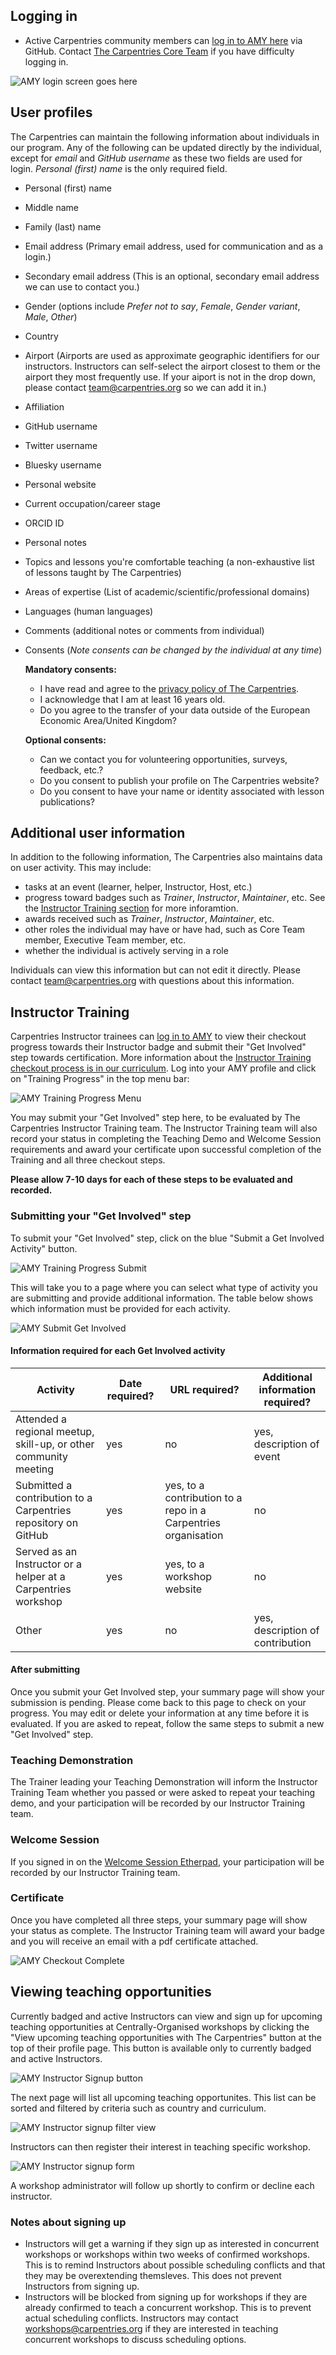 ## Logging in

* Active Carpentries community members can [log in to AMY here](https://amy.carpentries.org) via GitHub.  Contact [The Carpentries Core Team](mailto:team@carpentries.org) if you have difficulty logging in.

![AMY login screen goes here](images/amy_login_screen.png)


## User profiles

The Carpentries can maintain the following information about individuals in our program. Any of the following can be updated directly by the individual, except for *email* and *GitHub username* as these two fields are used for login.  *Personal (first) name* is the only required field.

* Personal (first) name
* Middle name
* Family (last) name
* Email address (Primary email address, used for communication and as a login.)
* Secondary email address (This is an optional, secondary email address we can use to contact you.)
* Gender (options include *Prefer not to say*, *Female*, *Gender variant*, *Male*, *Other*)
* Country
* Airport (Airports are used as approximate geographic identifiers for our instructors. Instructors can self-select the airport closest to them or the airport they most frequently use. If your aiport is not in the drop down, please contact <team@carpentries.org> so we can add it in.)
* Affiliation
* GitHub username
* Twitter username
* Bluesky username
* Personal website
* Current occupation/career stage
* ORCID ID
* Personal notes
* Topics and lessons you're comfortable teaching (a non-exhaustive list of lessons taught by The Carpentries)
* Areas of expertise  (List of academic/scientific/professional domains)
* Languages (human languages)
* Comments (additional notes or comments from individual)
* Consents (*Note consents can be changed by the individual at any time*)

    **Mandatory consents:**

    * I have read and agree to the [privacy policy of The Carpentries](https://docs.carpentries.org/policies/privacy.html).
    * I acknowledge that I am at least 16 years old.
    * Do you agree to the transfer of your data outside of the European Economic Area/United Kingdom?

    **Optional consents:**

    * Can we contact you for volunteering opportunities, surveys, feedback, etc.?
    * Do you consent to publish your profile on The Carpentries website?
    * Do you consent to have your name or identity associated with lesson publications?



## Additional user information

In addition to the following information, The Carpentries also maintains data on user activity.  This may include:

* tasks at an event (learner, helper, Instructor, Host, etc.)
* progress toward badges such as *Trainer*, *Instructor*, *Maintainer*, etc. See the [Instructor Training section](#instructor-training) for more inforamtion.
* awards received such as *Trainer*, *Instructor*, *Maintainer*, etc.
* other roles the individual may have or have had, such as Core Team member, Executive Team member, etc.
* whether the individual is actively serving in a role

Individuals can view this information but can not edit it directly.  Please contact <team@carpentries.org> with questions about this information.

## Instructor Training

Carpentries Instructor trainees can [log in to AMY](#logging-in) to view their checkout progress towards their Instructor badge and submit their "Get Involved" step towards certification.  More information about the [Instructor Training checkout process is in our curriculum](https://carpentries.github.io/instructor-training/checkout.html).  Log into your AMY profile and click on "Training Progress" in the top menu bar:

![AMY Training Progress Menu](images/training_progress_menu.png)

You may submit your "Get Involved" step here, to be evaluated by The Carpentries Instructor Training team.  The Instructor Training team will also record your status in completing the Teaching Demo and Welcome Session requirements and award your certificate upon successful completion of the Training and all three checkout steps.

**Please allow 7-10 days for each of these steps to be evaluated and recorded.**

### Submitting your "Get Involved" step

To submit your "Get Involved" step, click on the blue "Submit a Get Involved Activity" button.

![AMY Training Progress Submit](images/training_progress_submit.png)

This will take you to a page where you can select what type of activity you are submitting and provide additional information. The table below shows which information must be provided for each activity.

![AMY Submit Get Involved](images/get_involved_submit.png)

#### Information required for each Get Involved activity

| Activity | Date required? | URL required? | Additional information required? |
| --- | --- | --- | --- |
| Attended a regional meetup, skill-up, or other community meeting | yes | no | yes, description of event |
| Submitted a contribution to a Carpentries repository on GitHub | yes | yes, to a contribution to a repo in a Carpentries organisation | no |
| Served as an Instructor or a helper at a Carpentries workshop | yes | yes, to a workshop website | no |
| Other | yes | no | yes, description of contribution |

#### After submitting

Once you submit your Get Involved step, your summary page will show your submission is pending.  Please come back to this page to check on your progress. You may edit or delete your information at any time before it is evaluated.  If you are asked to repeat, follow the same steps to submit a new "Get Involved" step.

### Teaching Demonstration

The Trainer leading your Teaching Demonstration will inform the Instructor Training Team whether you passed or were asked to repeat your teaching demo, and your participation will be recorded by our Instructor Training team.

### Welcome Session

If you signed in on the [Welcome Session Etherpad](https://pad.carpentries.org/welcome-sessions-2024), your participation will be recorded by our Instructor Training team.

### Certificate

Once you have completed all three steps, your summary page will show your status as complete.  The Instructor Training team will award your badge and you will receive an email with a pdf certificate attached.

![AMY Checkout Complete](images/checkout_complete.png)


## Viewing teaching opportunities

Currently badged and active Instructors can view and sign up for upcoming teaching opportunities at Centrally-Organised workshops by clicking the "View upcoming teaching opportunities with The Carpentries" button at the top of their profile page. This button is available only to currently badged and active Instructors.

![AMY Instructor Signup button](images/amy_instructor_signup.png)

The next page will list all upcoming teaching opportunites.  This list can be sorted and filtered by criteria such as country and curriculum.

![AMY Instructor signup filter view](images/upcoming_teaching_opportunities.png)

Instructors can then register their interest in teaching specific workshop.

![AMY Instructor signup form](images/workshop_intersted_signup.png)

A workshop administrator will follow up shortly to confirm or decline each instructor.

### Notes about signing up

* Instructors will get a warning if they sign up as interested in concurrent workshops or workshops within two weeks of confirmed workshops.  This is to remind Instructors about possible scheduling conflicts and that they may be overextending themsleves.  This does not prevent Instructors from signing up.
* Instructors will be blocked from signing up for workshops if they are already confirmed to teach a concurrent workshop. This is to prevent actual scheduling conflicts.  Instructors may contact <workshops@carpentries.org> if they are interested in teaching concurrent workshops to discuss scheduling options.
